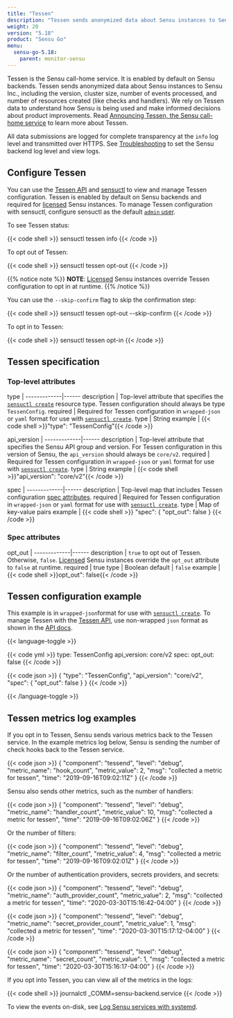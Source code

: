 ```yaml
---
title: "Tessen"
description: "Tessen sends anonymized data about Sensu instances to Sensu Inc. You can use sensuctl to view and manage Tessen configuration. Read this document to configure Tessen."
weight: 20
version: "5.18"
product: "Sensu Go"
menu: 
  sensu-go-5.18:
    parent: monitor-sensu
---
```


Tessen is the Sensu call-home service.
It is enabled by default on Sensu backends.
Tessen sends anonymized data about Sensu instances to Sensu Inc., including the version, cluster size, number of events processed, and number of resources created (like checks and handlers).
We rely on Tessen data to understand how Sensu is being used and make informed decisions about product improvements.
Read [Announcing Tessen, the Sensu call-home service][1] to learn more about Tessen.

All data submissions are logged for complete transparency at the `info` log level and transmitted over HTTPS.
See [Troubleshooting][5] to set the Sensu backend log level and view logs.

## Configure Tessen

You can use the [Tessen API][2] and [sensuctl][3] to view and manage Tessen configuration.
Tessen is enabled by default on Sensu backends and required for [licensed][4] Sensu instances.
To manage Tessen configuration with sensuctl, configure sensuctl as the default [`admin` user][6].

To see Tessen status:

{{< code shell >}}
sensuctl tessen info
{{< /code >}}

To opt out of Tessen:

{{< code shell >}}
sensuctl tessen opt-out
{{< /code >}}

{{% notice note %}}
**NOTE**: [Licensed](../license/) Sensu instances override Tessen configuration to opt in at runtime.
{{% /notice %}}

You can use the `--skip-confirm` flag to skip the confirmation step:

{{< code shell >}}
sensuctl tessen opt-out --skip-confirm
{{< /code >}}

To opt in to Tessen:

{{< code shell >}}
sensuctl tessen opt-in
{{< /code >}}

## Tessen specification

### Top-level attributes

type         | 
-------------|------
description  | Top-level attribute that specifies the [`sensuctl create`][7] resource type. Tessen configuration should always be type `TessenConfig`.
required     | Required for Tessen configuration in `wrapped-json` or `yaml` format for use with [`sensuctl create`][7].
type         | String
example      | {{< code shell >}}"type": "TessenConfig"{{< /code >}}

api_version  | 
-------------|------
description  | Top-level attribute that specifies the Sensu API group and version. For Tessen configuration in this version of Sensu, the `api_version` should always be `core/v2`.
required     | Required for Tessen configuration in `wrapped-json` or `yaml` format for use with [`sensuctl create`][7].
type         | String
example      | {{< code shell >}}"api_version": "core/v2"{{< /code >}}

spec         | 
-------------|------
description  | Top-level map that includes Tessen configuration [spec attributes][8].
required     | Required for Tessen configuration in `wrapped-json` or `yaml` format for use with [`sensuctl create`][7].
type         | Map of key-value pairs
example      | {{< code shell >}}
"spec": {
  "opt_out": false
}
{{< /code >}}

### Spec attributes

opt_out      | 
-------------|------ 
description  | `true` to opt out of Tessen. Otherwise, `false`. [Licensed][4] Sensu instances override the `opt_out` attribute to `false` at runtime.
required     | true
type         | Boolean
default      | `false`
example      | {{< code shell >}}opt_out": false{{< /code >}}

## Tessen configuration example

This example is in `wrapped-json`format for use with [`sensuctl create`][7].
To manage Tessen with the [Tessen API][2], use non-wrapped `json` format as shown in the [API docs][2].

{{< language-toggle >}}

{{< code yml >}}
type: TessenConfig
api_version: core/v2
spec:
  opt_out: false
{{< /code >}}

{{< code json >}}
{
  "type": "TessenConfig",
  "api_version": "core/v2",
  "spec": {
    "opt_out": false
  }
}
{{< /code >}}

{{< /language-toggle >}}

## Tessen metrics log examples

If you opt in to Tessen, Sensu sends various metrics back to the Tessen service.
In the example metrics log below, Sensu is sending the number of check hooks back to the Tessen service. 

{{< code json >}}
{
    "component": "tessend",
    "level": "debug",
    "metric_name": "hook_count",
    "metric_value": 2,
    "msg": "collected a metric for tessen",
    "time": "2019-09-16T09:02:11Z"
}
{{< /code >}}

Sensu also sends other metrics, such as the number of handlers:

{{< code json >}}
{
    "component": "tessend",
    "level": "debug",
    "metric_name": "handler_count",
    "metric_value": 10,
    "msg": "collected a metric for tessen",
    "time": "2019-09-16T09:02:06Z"
}
{{< /code >}}

Or the number of filters:

{{< code json >}}
{
    "component": "tessend",
    "level": "debug",
    "metric_name": "filter_count",
    "metric_value": 4,
    "msg": "collected a metric for tessen",
    "time": "2019-09-16T09:02:01Z"
}
{{< /code >}}

Or the number of authentication providers, secrets providers, and secrets:

{{< code json >}}
{
    "component": "tessend",
    "level": "debug",
    "metric_name": "auth_provider_count",
    "metric_value": 2,
    "msg": "collected a metric for tessen",
    "time": "2020-03-30T15:16:42-04:00"
}
{{< /code >}}

{{< code json >}}
{
    "component": "tessend",
    "level": "debug",
    "metric_name": "secret_provider_count",
    "metric_value": 1,
    "msg": "collected a metric for tessen",
    "time": "2020-03-30T15:17:12-04:00"
}
{{< /code >}}

{{< code json >}}
{
    "component": "tessend",
    "level": "debug",
    "metric_name": "secret_count",
    "metric_value": 1,
    "msg": "collected a metric for tessen",
    "time": "2020-03-30T15:16:17-04:00"
}
{{< /code >}}

If you opt into Tessen, you can view all of the metrics in the logs:

{{< code shell >}}
journalctl _COMM=sensu-backend.service
{{< /code >}}

To view the events on-disk, see [Log Sensu services with systemd][9].

[1]: https://blog.sensu.io/announcing-tessen-the-sensu-call-home-service
[2]: ../../api/tessen/
[3]: ../../sensuctl/set-up-manage/
[4]: ../license/
[5]: ../../guides/troubleshooting
[6]: ../../reference/rbac#default-users
[7]: ../../sensuctl/create-manage-resources/#create-resources
[8]: #spec-attributes
[9]: ../../guides/systemd-logs/

